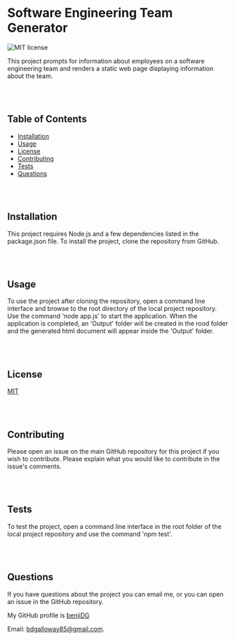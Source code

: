 
#  Software Engineering Team Generator

![MIT license](https://img.shields.io/badge/license-MIT-green)

This project prompts for information about employees on a software engineering team and renders a static web page displaying information about the team.

<br/>
<br/>

## Table of Contents

* [Installation](#Installation)
* [Usage](#Usage)
* [License](#License)
* [Contributing](#Contributing)
* [Tests](#Tests)
* [Questions](#Questions)

<br/>
<br/>

## Installation

This project requires Node.js and a few dependencies listed in the package.json file.  To install the project, clone the repository from GitHub.

<br/>
<br/>

## Usage

To use the project after cloning the repository, open a command line interface and browse to the root directory of the local project repository.  Use the command 'node app.js' to start the application.  When the application is completed, an 'Output' folder will be created in the rood folder and the generated html document will appear inside the 'Output' folder.


<br/>
<br/>


## License

[MIT](https://choosealicense.com/licenses/mit/)

<br/>
<br/>

## Contributing

Please open an issue on the main GitHub repository for this project if you wish to contribute.  Please explain what you would like to contribute in the issue's comments.

<br/>
<br/>

## Tests

To test the project, open a command line interface in the root folder of the local project repository and use the command 'npm test'.

<br/>
<br/>

## Questions  

If you have questions about the project you can email me, or you can open an issue in the GitHub repository.

My GitHub profile is [benjiDG](https://github.com/benjiDG)  
  
Email: bdgalloway85@gmail.com.  
